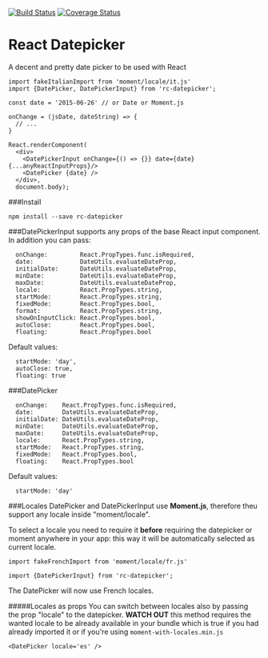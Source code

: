 [![Build Status](https://travis-ci.org/buildo/react-semantic-datepicker.svg?branch=master)](https://travis-ci.org/buildo/react-semantic-datepicker) [![Coverage Status](https://coveralls.io/repos/buildo/react-semantic-datepicker/badge.svg?branch=master)](https://coveralls.io/r/buildo/react-semantic-datepicker?branch=master)

# React Datepicker
A decent and pretty date picker to be used with React

```
import fakeItalianImport from 'moment/locale/it.js'
import {DatePicker, DatePickerInput} from 'rc-datepicker';

const date = '2015-06-26' // or Date or Moment.js

onChange = (jsDate, dateString) => {
  // ...
}

React.renderComponent(
  <div>
    <DatePickerInput onChange={() => {}} date={date} {...anyReactInputProps}/>
    <DatePicker {date} />
  </div>,
  document.body);
```

###Install
```
npm install --save rc-datepicker
```

###DatePickerInput
supports any props of the base React input component. In addition you can pass:
```
  onChange:         React.PropTypes.func.isRequired,
  date:             DateUtils.evaluateDateProp,
  initialDate:      DateUtils.evaluateDateProp,
  minDate:          DateUtils.evaluateDateProp,
  maxDate:          DateUtils.evaluateDateProp,
  locale:           React.PropTypes.string,
  startMode:        React.PropTypes.string,
  fixedMode:        React.PropTypes.bool,
  format:           React.PropTypes.string,
  showOnInputClick: React.PropTypes.bool,
  autoClose:        React.PropTypes.bool,
  floating:         React.PropTypes.bool
```
Default values:
```
  startMode: 'day',
  autoClose: true,
  floating: true
```

###DatePicker
```
  onChange:    React.PropTypes.func.isRequired,
  date:        DateUtils.evaluateDateProp,
  initialDate: DateUtils.evaluateDateProp,
  minDate:     DateUtils.evaluateDateProp,
  maxDate:     DateUtils.evaluateDateProp,
  locale:      React.PropTypes.string,
  startMode:   React.PropTypes.string,
  fixedMode:   React.PropTypes.bool,
  floating:    React.PropTypes.bool
```
Default values:
```
  startMode: 'day'
```

###Locales
DatePicker and DatePickerInput use **Moment.js**, therefore theu support any locale inside "moment/locale".

To select a locale you need to require it **before** requiring the datepicker or moment anywhere in your app: this way it will be automatically selected as current locale.
```
import fakeFrenchImport from 'moment/locale/fr.js'

import {DatePickerInput} from 'rc-datepicker';
```
The DatePicker will now use French locales.

#####Locales as props
You can switch between locales also by passing the prop "locale" to the datepicker. **WATCH OUT** this method requires the wanted locale to be already available in your bundle which is true if you had already imported it or if you're using ```moment-with-locales.min.js```

```
<DatePicker locale='es' />
```




